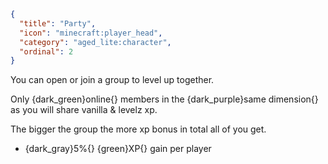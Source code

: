 ```json
{
  "title": "Party",
  "icon": "minecraft:player_head",
  "category": "aged_lite:character",
  "ordinal": 2
}
```

You can open or join a group to level up together.


Only {dark_green}online{} members in the {dark_purple}same dimension{} as you will share vanilla & levelz xp.


The bigger the group the more xp bonus in total all of you get.

- {dark_gray}5%{} {green}XP{} gain per player